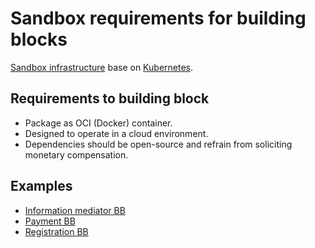 # Sandbox requirements for building blocks
[Sandbox infrastructure](https://github.com/GovStackWorkingGroup/sandbox-infra) base on [Kubernetes](https://kubernetes.io/). 

## Requirements to building block 

* Package as OCI (Docker) container.
* Designed to operate in a cloud environment.
* Dependencies should be open-source and refrain from soliciting monetary compensation. 

## Examples

* [Information mediator BB](https://github.com/GovStackWorkingGroup/sandbox-bb-information-mediator)
* [Payment BB](https://github.com/GovStackWorkingGroup/sandbox-bb-payments)
* [Registration BB](https://github.com/GovStackWorkingGroup/sandbox-bb-registration)